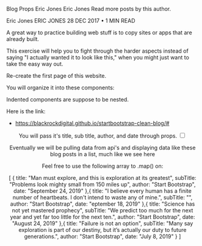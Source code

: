 Blog Props
Eric Jones
Eric Jones
Read more posts by this author.

Eric Jones
ERIC JONES
28 DEC 2017 • 1 MIN READ



A great way to practice building web stuff is to copy sites or apps that are already built.

This exercise will help you to fight through the harder aspects instead of saying "I actually wanted it to look like this," when you might just want to take the easy way out.

Re-create the first page of this website.

You will organize it into these components:

Indented components are suppose to be nested.


Here is the link:
* https://blackrockdigital.github.io/startbootstrap-clean-blog/#

<Header />
    <Navbar />
<BlogList />
    <BlogPost />
<Footer />

You will pass <BlogPost /> it's title, sub title, author, and date through props. <input type="checkbox">

Eventually we will be pulling data from api's and displaying data like these blog posts in a list, much like we see here

Feel free to use the following array to .map() on:

[
    {
        title: "Man must explore, and this is exploration at its greatest",
        subTitle: "Problems look mighty small from 150 miles up",
        author: "Start Bootstrap",
        date: "September 24, 2019"
    },{
        title: "I believe every human has a finite number of heartbeats. I don't intend to waste any of mine.",
        subTitle: "",
        author: "Start Bootstrap",
        date: "eptember 18, 2019"
    },{
        title: "Science has not yet mastered prophecy",
        subTitle: "We predict too much for the next year and yet far too little for the next ten.",
        author: "Start Bootstrap",
        date: "August 24, 2019"
    },{
        title: "Failure is not an option",
        subTitle: "Many say exploration is part of our destiny, but it’s actually our duty to future generations.",
        author: "Start Bootstrap",
        date: "July 8, 2019"
    }
]